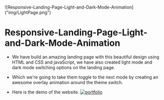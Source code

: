 ![Responsive-Landing-Page-Light-and-Dark-Mode-Animation] ("img/LightPage.png")

# Responsive-Landing-Page-Light-and-Dark-Mode-Animation

- We have build an amazing landing page with this beautiful design using  HTML and CSS and javaScript, we have also created light mode and dark mode switching options on the landing page. 

- Which we're going to take them toggle to the next mode by creating an awesome overlay animation around the theme switch.

- Here is the demo of the website. 
[![portfolio](https://img.shields.io/badge/website-000?style=for-the-badge&logo=ko-fi&logoColor=white)](https://)

